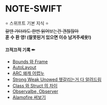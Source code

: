 # NOTE-SWIFT

⭐ 스위프트 기본 지식 ⭐   
~~갈땐 가더라도 한번 읽어보는건 괜찮잖아~~   
**훈 수 환 영! (잘못된거 있으면 이슈 남겨주세욧!)**   

#### 끄적끄적 기록 ✏

 * [Bounds 와 Frame](https://github.com/CKANYWHERE/noteswift/blob/main/View/Bound%20VS%20Frame.md)   
 * [AutoLayout](https://github.com/CKANYWHERE/noteswift/blob/main/View/AutoLayout.md)   
 * [ARC 왜캐 어렵누](https://github.com/CKANYWHERE/noteswift/blob/main/%EC%95%84%ED%82%A4%ED%85%8D%EC%B2%98/ARC%20%EB%9E%80%20%EB%AD%98%EA%B9%8C%EC%9A%94.md)   
 * [Strong Weak Unowed 헷갈리는거 다 알려드림](https://github.com/CKANYWHERE/noteswift/blob/main/%EC%95%84%ED%82%A4%ED%85%8D%EC%B2%98/%EB%A9%94%EB%AA%A8%EB%A6%AC%EC%B0%B8%EC%A1%B0(strong%2Cweak%2Cunowed).md)   
 * [Class 와 Struct 의 차이](https://github.com/CKANYWHERE/noteswift/blob/main/%EA%B8%B0%EB%B3%B8%EB%AC%B8%EB%B2%95/Class%20vs%20Struct.md)   
 * [Observalbe, Observer](https://github.com/CKANYWHERE/noteswift/blob/main/%EB%94%94%EC%9E%90%EC%9D%B8%ED%8C%A8%ED%84%B4/Observer%20vs%20Observable.md)   
 * [Alamofire 써보기](https://github.com/CKANYWHERE/noteswift/blob/main/%EA%B8%B0%ED%83%80/AlamoFire%20%EB%9D%BC%EC%9D%B4%EB%B8%8C%EB%9F%AC%EB%A6%AC.md)   